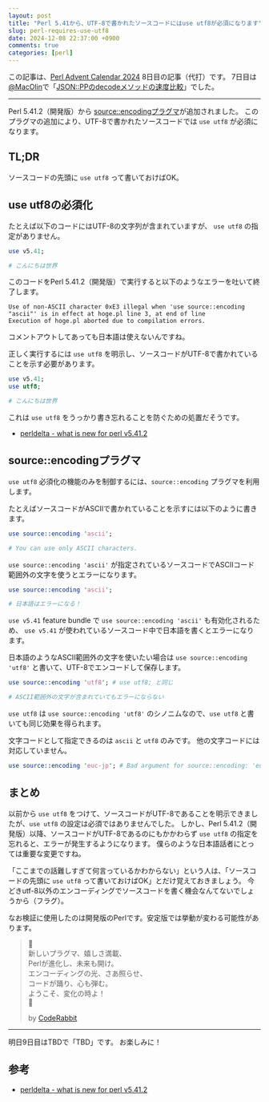 ```yaml
---
layout: post
title: "Perl 5.41から、UTF-8で書かれたソースコードにはuse utf8が必須になります"
slug: perl-requires-use-utf8
date: 2024-12-08 22:37:00 +0900
comments: true
categories: [perl]
---
```


この記事は、[Perl Advent Calendar 2024](https://qiita.com/advent-calendar/2024/perl) 8日目の記事（代打）です。
7日目は[@MacOlin](https://qiita.com/MacOlin)で「[JSON::PPのdecodeメソッドの速度比較](https://qiita.com/MacOlin/items/9fff42686f6dac5b0f2e)」でした。

-----

Perl 5.41.2（開発版）から [source::encodingプラグマ](https://metacpan.org/release/ETHER/perl-5.41.2/view/lib/source/encoding.pm)が追加されました。
このプラグマの追加により、UTF-8で書かれたソースコードでは `use utf8` が必須になります。

## TL;DR

ソースコードの先頭に `use utf8` って書いておけばOK。

## use utf8の必須化

たとえば以下のコードにはUTF-8の文字列が含まれていますが、 `use utf8` の指定がありません。

```perl
use v5.41;

# こんにちは世界
```

このコードをPerl 5.41.2（開発版）で実行すると以下のようなエラーを吐いて終了します。

```plain
Use of non-ASCII character 0xE3 illegal when 'use source::encoding "ascii"' is in effect at hoge.pl line 3, at end of line
Execution of hoge.pl aborted due to compilation errors.
```

コメントアウトしてあっても日本語は使えないんですね。

正しく実行するには `use utf8` を明示し、ソースコードがUTF-8で書かれていることを示す必要があります。

```perl
use v5.41;
use utf8;

# こんにちは世界
```

これは `use utf8` をうっかり書き忘れることを防ぐための処置だそうです。

- [perldelta - what is new for perl v5.41.2](https://metacpan.org/release/ETHER/perl-5.41.2/view/pod/perldelta.pod)

## source::encodingプラグマ

`use utf8` 必須化の機能のみを制御するには、`source::encoding` プラグマを利用します。

たとえばソースコードがASCIIで書かれていることを示すには以下のように書きます。

```perl
use source::encoding 'ascii';

# You can use only ASCII characters.
```

`use source::encoding 'ascii'` が指定されているソースコードでASCIIコード範囲外の文字を使うとエラーになります。

```perl
use source::encoding 'ascii';

# 日本語はエラーになる！
```

`use v5.41` feature bundle で `use source::encoding 'ascii'` も有効化されるため、
`use v5.41` が使われているソースコード中で日本語を書くとエラーになります。

日本語のようなASCII範囲外の文字を使いたい場合は `use source::encoding 'utf8'` と書いて、UTF-8でエンコードして保存します。

```perl
use source::encoding 'utf8'; # use utf8; と同じ

# ASCII範囲外の文字が含まれていてもエラーにならない
```

`use utf8` は `use source::encoding 'utf8'` のシノニムなので、`use utf8` と書いても同じ効果を得られます。

文字コードとして指定できるのは `ascii` と `utf8` のみです。
他の文字コードには対応していません。

```perl
use source::encoding 'euc-jp'; # Bad argument for source::encoding: 'euc-jp'
```

## まとめ

以前から `use utf8` をつけて、ソースコードがUTF-8であることを明示できましたが、`use utf8` の設定は必須ではありませんでした。
しかし、Perl 5.41.2（開発版）以降、ソースコードがUTF-8であるのにもかかわらず `use utf8` の指定を忘れると、エラーが発生するようになります。
僕らのような日本語話者にとっては重要な変更ですね。

「ここまでの話難しすぎて何言っているかわからない」という人は、「ソースコードの先頭に `use utf8` って書いておけばOK」とだけ覚えておきましょう。
今どきutf-8以外のエンコーディングでソースコードを書く機会なんてないでしょうから（フラグ）。

なお検証に使用したのは開発版のPerlです。安定版では挙動が変わる可能性があります。

> 🐇\
> 新しいプラグマ、嬉しさ満載、\
> Perlが進化し、未来も開け。\
> エンコーディングの光、さあ照らせ、\
> コードが踊り、心も弾む。\
> ようこそ、変化の時よ！\
> 🌟
>
> by [CodeRabbit](https://coderabbit.ai/)

-----

明日9日目はTBDで「TBD」です。 お楽しみに！

## 参考

- [perldelta - what is new for perl v5.41.2](https://metacpan.org/release/ETHER/perl-5.41.2/view/pod/perldelta.pod)
